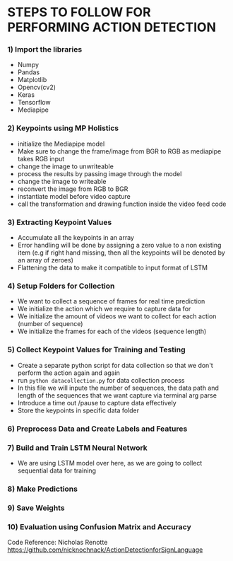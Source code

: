 # STEPS TO FOLLOW FOR PERFORMING ACTION DETECTION

### 1) Import the libraries
- Numpy
- Pandas
- Matplotlib
- Opencv(cv2)
- Keras
- Tensorflow
- Mediapipe

### 2) Keypoints using MP Holistics
- initialize the Mediapipe model
- Make sure to change the frame/image from  BGR to RGB as mediapipe takes RGB input
- change the image to unwriteable
- process the results by passing image through the model
- change the image to writeable
- reconvert the image from RGB to BGR
- instantiate model before video capture
- call the transformation and drawing function inside the video feed code
	
### 3) Extracting Keypoint Values
- Accumulate all the keypoints in an array
- Error handling will be done by assigning a zero value to a non existing item (e.g if right hand missing, then all the keypoints will be denoted by an array of zeroes)
- Flattening the data to make it compatible to input format of LSTM


### 4) Setup Folders for Collection
- We want to collect a sequence of frames for real time prediction
- We initialize the action which we require to capture data for
- We initialize the amount of videos we want to collect for each action (number  of sequence)
- We initialize the frames for each of the videos (sequence length)
### 5) Collect Keypoint Values for Training and Testing
- Create a separate python script for data collection so that we don't perform the action again and again
- run `python datacollection.py` for data collection process
- In this file we will inpute the number of sequences, the data path and length of the sequences that we want capture via terminal arg parse
- Introduce a time out /pause to capture data effectively
- Store the keypoints in specific data folder 
### 6) Preprocess Data and Create Labels and Features


### 7) Build and Train LSTM Neural Network
- We are using LSTM model over here, as we are going to collect sequential data for training

### 8) Make Predictions


### 9) Save Weights


### 10) Evaluation using Confusion Matrix and Accuracy



Code Reference: 
Nicholas Renotte
https://github.com/nicknochnack/ActionDetectionforSignLanguage

